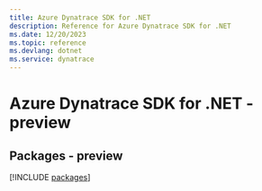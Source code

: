 ```yaml
---
title: Azure Dynatrace SDK for .NET
description: Reference for Azure Dynatrace SDK for .NET
ms.date: 12/20/2023
ms.topic: reference
ms.devlang: dotnet
ms.service: dynatrace
---
```

# Azure Dynatrace SDK for .NET - preview
## Packages - preview
[!INCLUDE [packages](dynatrace-index.md)]